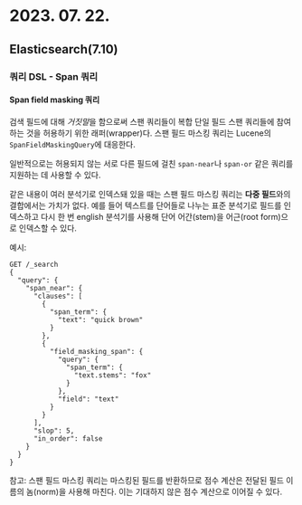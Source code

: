 # 2023. 07. 22.

## Elasticsearch(7.10)

### 쿼리 DSL - Span 쿼리

#### Span field masking 쿼리

검색 필드에 대해 *거짓말*을 함으로써 스팬 쿼리들이 복합 단일 필드 스팬 쿼리들에 참여하는 것을 허용하기 위한 래퍼(wrapper)다. 스팬 필드 마스킹 쿼리는 Lucene의 `SpanFieldMaskingQuery`에 대응한다.

일반적으로는 허용되지 않는 서로 다른 필드에 걸친 `span-near`나 `span-or` 같은 쿼리를 지원하는 데 사용할 수 있다.

같은 내용이 여러 분석기로 인덱스돼 있을 때는 스팬 필드 마스킹 쿼리는 **다중 필드**와의 결합에서는 가치가 없다. 예를 들어 텍스트를 단어들로 나누는 표준 분석기로 필드를 인덱스하고 다시 한 번 english 분석기를 사용해 단어 어간(stem)을 어근(root form)으로 인덱스할 수 있다.

예시:

```http
GET /_search
{
  "query": {
    "span_near": {
      "clauses": [
        {
          "span_term": {
            "text": "quick brown"
          }
        },
        {
          "field_masking_span": {
            "query": {
              "span_term": {
                "text.stems": "fox"
              }
            },
            "field": "text"
          }
        }
      ],
      "slop": 5,
      "in_order": false
    }
  }
}
```

참고: 스팬 필드 마스킹 쿼리는 마스킹된 필드를 반환하므로 점수 계산은 전달된 필드 이름의 놈(norm)을 사용해 마친다. 이는 기대하지 않은 점수 계산으로 이어질 수 있다.

